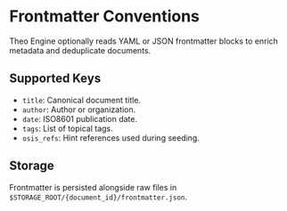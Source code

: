 # Frontmatter Conventions

Theo Engine optionally reads YAML or JSON frontmatter blocks to enrich metadata
and deduplicate documents.

## Supported Keys
- `title`: Canonical document title.
- `author`: Author or organization.
- `date`: ISO8601 publication date.
- `tags`: List of topical tags.
- `osis_refs`: Hint references used during seeding.

## Storage
Frontmatter is persisted alongside raw files in
`$STORAGE_ROOT/{document_id}/frontmatter.json`.
